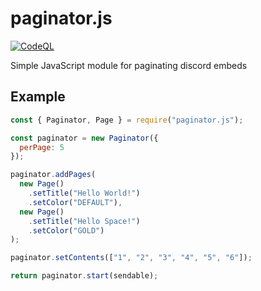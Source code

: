 # paginator.js
[![CodeQL](https://github.com/Moros0741/paginator.js/actions/workflows/codeql-analysis.yml/badge.svg)](https://github.com/Moros0741/paginator.js/actions/workflows/codeql-analysis.yml)

 Simple JavaScript module for paginating discord embeds

## Example

```js
const { Paginator, Page } = require("paginator.js");

const paginator = new Paginator({
  perPage: 5
});

paginator.addPages(
  new Page()
    .setTitle("Hello World!")
    .setColor("DEFAULT"),
  new Page()
    .setTitle("Hello Space!")
    .setColor("GOLD")
);

paginator.setContents(["1", "2", "3", "4", "5", "6"]);

return paginator.start(sendable);
```
